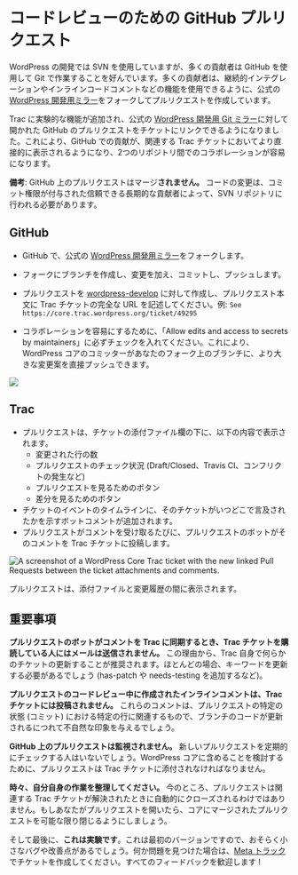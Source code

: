 <!--
# GitHub Pull Requests for Code Review
-->

# コードレビューのための GitHub プルリクエスト

<!--
WordPress development uses SVN, but many contributors prefer to work in Git though GitHub. Many contributors create pull requests using their own forks of the official [WordPress Develop mirror](https://github.com/wordpress/wordpress-develop) so that they can use features like continuous integration and inline code commenting.
-->

WordPress の開発では SVN を使用していますが、多くの貢献者は GitHub を使用して Git で作業することを好んでいます。多くの貢献者は、継続的インテグレーションやインラインコードコメントなどの機能を使用できるように、公式の [WordPress 開発用ミラー](https://github.com/wordpress/wordpress-develop)をフォークしてプルリクエストを作成しています。

<!--
An experimental feature has been added to Trac that will let you link GitHub pull requests opened against the official [WordPress Develop Git mirror](https://github.com/wordpress/wordpress-develop) to tickets. This makes GitHub contributions more visible directly in their related Trac tickets and makes collaborating across the two repositories easier.
-->

Trac に実験的な機能が追加され、公式の [WordPress 開発用 Git ミラー](https://github.com/wordpress/wordpress-develop)に対して開かれた GitHub のプルリクエストをチケットにリンクできるようになりました。これにより、GitHub での貢献が、関連する Trac チケットにおいてより直接的に表示されるようになり、2つのリポジトリ間でのコラボレーションが容易になります。

<!--
**Note:** Pull requests on GitHub will **not** be merged. Code changes are still required to be made to the SVN repository by trusted long term contributors granted commit access.
-->

**備考**: GitHub 上のプルリクエストはマージ**されません。** コードの変更は、コミット権限が付与された信頼できる長期的な貢献者によって、SVN リポジトリに行われる必要があります。

<!--
## In GitHub
-->

## GitHub

<!--
*   Fork the official [WordPress Develop mirror](https://github.com/wordpress/wordpress-develop) on GitHub.
*   Create a branch on your fork, work on your changes, commit, and push.
*   Open a PR to [wordpress-develop](https://github.com/wordpress/wordpress-develop) with the full URL for the Trac ticket in the PR body. For example:

    > See https://core.trac.wordpress.org/ticket/49295

*   To make collaboration easier, make sure to check the “Allow edits and access to secrets by maintainers”. This will allow WordPress Core committers to push directly to the branch on your fork with larger suggested changes.
-->

*   GitHub で、公式の [WordPress 開発用ミラー](https://github.com/wordpress/wordpress-develop)をフォークします。
*   フォークにブランチを作成し、変更を加え、コミットし、プッシュします。
*   プルリクエストを [wordpress-develop](https://github.com/wordpress/wordpress-develop) に対して作成し、プルリクエスト本文に Trac チケットの完全な URL を記述してください。例: `See https://core.trac.wordpress.org/ticket/49295`

*   コラボレーションを容易にするために、「Allow edits and access to secrets by maintainers」に必ずチェックを入れてください。これにより、WordPress コアのコミッターがあなたのフォーク上のブランチに、より大きな変更案を直接プッシュできます。

![](https://make.wordpress.org/core/files/2020/02/example-github-pr-1024x602.png)

<!--
## In Trac
-->

## Trac

<!--
*   The PR will be displayed below the attachments area on tickets with the following information:
    *   How many lines were modified
    *   Status of the PR checks (Draft/Closed, Travis CI, merge conflicts, etc.)
    *   A button to view the PR
    *   A button to view the raw diff
*   A bot comment will be added to the ticket’s timeline of events indicating when the ticket was mentioned and where.
*   Every time the PR receives a comment, a PR bot will post the comment onto the Trac ticket.
-->

*   プルリクエストは、チケットの添付ファイル欄の下に、以下の内容で表示されます。
    *   変更された行の数
    *   プルリクエストのチェック状況 (Draft/Closed、Travis CI、コンフリクトの発生など)
    *   プルリクエストを見るためのボタン
    *   差分を見るためのボタン
*   チケットのイベントのタイムラインに、そのチケットがいつどこで言及されたかを示すボットコメントが追加されます。
*   プルリクエストがコメントを受け取るたびに、プルリクエストのボットがそのコメントを Trac チケットに投稿します。

<!--
![A screenshot of a WordPress Core Trac ticket with the new linked Pull Requests between the ticket attachments and comments.](https://make.wordpress.org/core/files/2020/02/Screen-Shot-2020-02-20-at-20.42.53.png)
-->

![A screenshot of a WordPress Core Trac ticket with the new linked Pull Requests between the ticket attachments and comments.](https://make.wordpress.org/core/files/2020/02/Screen-Shot-2020-02-20-at-20.42.53.png)

<!--
Pull requests show between Attachments and Change History.
-->

プルリクエストは、添付ファイルと変更履歴の間に表示されます。

<!--
## Important Notes
-->

## 重要事項

<!--
**When the PR bot syncs comments over to Trac, it will not trigger an email notification to the subscribers of the Trac ticket.** For this reason, it is recommended to provide some type of ticket update in Trac itself. Most likely there will be a need to update the keywords anyway (add has-patch or needs-testing, etc.).
-->

**プルリクエストのボットがコメントを Trac に同期するとき、Trac チケットを購読している人にはメールは送信されません。** この理由から、Trac 自身で何らかのチケットの更新することが推奨されます。ほとんどの場合、キーワードを更新する必要があるでしょう (has-patch や needs-testing を追加するなど)。

<!--
**Inline comments made during a code review on the PR will not be posted to the Trac ticket.** These comments are contextual to specific lines at a specific state (commit) of a PR and would seem out of place as the branch’s code is iterated.
-->

**プルリクエストのコードレビュー中に作成されたインラインコメントは、Trac チケットには投稿されません。** これらのコメントは、プルリクエストの特定の状態 (コミット) における特定の行に関連するもので、ブランチのコードが更新されるにつれて不自然な印象を与えるでしょう。

<!--
**Pull requests on GitHub are not monitored.** No one will be checking for new pull requests regularly. Pull requests **must** be attached to a Trac ticket to be considered for inclusion in WordPress Core.
-->

**GitHub 上のプルリクエストは監視されません。** 新しいプルリクエストを定期的にチェックする人はいないでしょう。WordPress コアに含めることを検討するために、プルリクエストは Trac チケットに添付されなければなりません。

<!--
**Clean up after yourself occasionally.** Right now, PRs are not automatically closed when the associated Trac ticket is resolved. If you open a PR, do your best to close PRs that have been merged into Core whenever you are able to.
-->

**時々、自分自身の作業を整理してください。** 今のところ、プルリクエストは関連する Trac チケットが解決されたときに自動的にクローズされるわけではありません。もしあなたがプルリクエストを開いたら、コアにマージされたプルリクエストを可能な限り閉じるようにしましょう。

<!--
And finally, **this is an experiment.** There will likely be some small bugs and things that can be improved since this is the first iteration. Please open up tickets in [Meta Trac](https://meta.trac.wordpress.org/) for any issues that you find. All feedback is welcome!
-->

そして最後に、**これは実験です**。これは最初のバージョンですので、おそらく小さなバグや改善点があるでしょう。何か問題を見つけた場合は、[Meta トラック](https://meta.trac.wordpress.org/)でチケットを作成してください。すべてのフィードバックを歓迎します !
